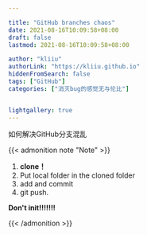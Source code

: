 ```yaml
---

title: "GitHub branches chaos"
date: 2021-08-16T10:09:58+08:00
draft: false
lastmod: 2021-08-16T10:09:58+08:00

author: "kliiu"
authorLink: "https://kliiu.github.io"
hiddenFromSearch: false
tags: ["GitHub"]
categories: ["消灭bug的感觉无与伦比"]


lightgallery: true
---
```

如何解决GitHub分支混乱
<!--more-->

{{< admonition note "Note" >}}
1. **clone！**
2. Put local folder in the cloned folder
3. add and commit
4. git push.


**Don't init!!!!!!!**

{{< /admonition  >}}
